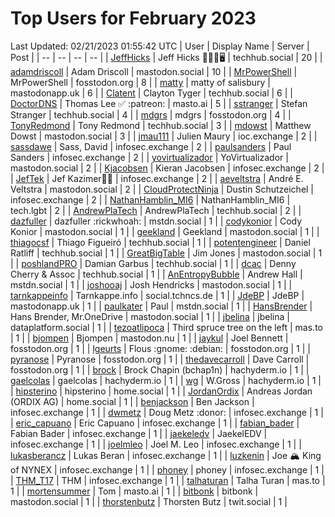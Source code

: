 # Top Users for February 2023
Last Updated: 02/21/2023 01:55:42 UTC
| User | Display Name | Server | Post |
| -- | -- | -- | -- |
| [JeffHicks](https://techhub.social/@JeffHicks) | Jeff Hicks 🐶🎼🍷🖥️ | techhub.social | 20 |
| [adamdriscoll](https://mastodon.social/@adamdriscoll) | Adam Driscoll | mastodon.social | 10 |
| [MrPowerShell](https://fosstodon.org/@MrPowerShell) | MrPowerShell | fosstodon.org | 8 |
| [matty](https://mastodonapp.uk/@matty) | matty of salisbury | mastodonapp.uk | 6 |
| [Clatent](https://techhub.social/@Clatent) | Clayton Tyger | techhub.social | 6 |
| [DoctorDNS](https://masto.ai/@DoctorDNS) | Thomas Lee ✅ :patreon: | masto.ai | 5 |
| [sstranger](https://techhub.social/@sstranger) | Stefan Stranger | techhub.social | 4 |
| [mdgrs](https://fosstodon.org/@mdgrs) | mdgrs | fosstodon.org | 4 |
| [TonyRedmond](https://techhub.social/@TonyRedmond) | Tony Redmond | techhub.social | 3 |
| [mdowst](https://mastodon.social/@mdowst) | Matthew Dowst | mastodon.social | 3 |
| [jmau111](https://ioc.exchange/@jmau111) | Julien Maury | ioc.exchange | 2 |
| [sassdawe](https://infosec.exchange/@sassdawe) | Sass, David | infosec.exchange | 2 |
| [paulsanders](https://infosec.exchange/@paulsanders) | Paul Sanders | infosec.exchange | 2 |
| [yovirtualizador](https://mastodon.social/@yovirtualizador) | YoVirtualizador | mastodon.social | 2 |
| [Kjacobsen](https://infosec.exchange/@Kjacobsen) | Kieran Jacobsen | infosec.exchange | 2 |
| [JefTek](https://infosec.exchange/@JefTek) | Jef Kazimer😶‍🌫️ | infosec.exchange | 2 |
| [aeveltstra](https://mastodon.social/@aeveltstra) | André E. Veltstra | mastodon.social | 2 |
| [CloudProtectNinja](https://infosec.exchange/@CloudProtectNinja) | Dustin Schutzeichel | infosec.exchange | 2 |
| [NathanHamblin_MI6](https://tech.lgbt/@NathanHamblin_MI6) | NathanHamblin_MI6 | tech.lgbt | 2 |
| [AndrewPlaTech](https://techhub.social/@AndrewPlaTech) | AndrewPlaTech | techhub.social | 2 |
| [dazfuller](https://mstdn.social/@dazfuller) | dazfuller :rickwhoah: | mstdn.social | 1 |
| [codykonior](https://mastodon.social/@codykonior) | Cody Konior | mastodon.social | 1 |
| [geekland](https://mastodon.social/@geekland) | Geekland | mastodon.social | 1 |
| [thiagocsf](https://techhub.social/@thiagocsf) | Thiago Figueiró | techhub.social | 1 |
| [potentengineer](https://techhub.social/@potentengineer) | Daniel Ratliff | techhub.social | 1 |
| [GreatBigTable](https://mastodon.social/@GreatBigTable) | Jim Jones | mastodon.social | 1 |
| [poshlandPRO](https://techhub.social/@poshlandPRO) | Damian Garbus | techhub.social | 1 |
| [dcac](https://techhub.social/@dcac) | Denny Cherry & Assoc | techhub.social | 1 |
| [AnEntropyBubble](https://mstdn.social/@AnEntropyBubble) | Andrew Hall | mstdn.social | 1 |
| [joshooaj](https://mastodon.social/@joshooaj) | Josh Hendricks | mastodon.social | 1 |
| [tarnkappeinfo](https://social.tchncs.de/@tarnkappeinfo) | Tarnkappe.info | social.tchncs.de | 1 |
| [JdeBP](https://mastodonapp.uk/@JdeBP) | JdeBP | mastodonapp.uk | 1 |
| [paulkater](https://mstdn.social/@paulkater) | Paul | mstdn.social | 1 |
| [HansBrender](https://mastodon.social/@HansBrender) | Hans Brender, Mr.OneDrive | mastodon.social | 1 |
| [jbelina](https://dataplatform.social/@jbelina) | jbelina | dataplatform.social | 1 |
| [tezoatlipoca](https://mas.to/@tezoatlipoca) | Third spruce tree on the left | mas.to | 1 |
| [bjompen](https://mastodon.nu/@bjompen) | Bjompen | mastodon.nu | 1 |
| [jaykul](https://fosstodon.org/@jaykul) | Joel Bennett | fosstodon.org | 1 |
| [lgeurts](https://fosstodon.org/@lgeurts) | Flous :gnome: :debian: | fosstodon.org | 1 |
| [pyranose](https://fosstodon.org/@pyranose) | Pyranose | fosstodon.org | 1 |
| [thedavecarroll](https://fosstodon.org/@thedavecarroll) | Dave Carroll | fosstodon.org | 1 |
| [brock](https://hachyderm.io/@brock) | Brock Chapin (bchap1n) | hachyderm.io | 1 |
| [gaelcolas](https://hachyderm.io/@gaelcolas) | gaelcolas | hachyderm.io | 1 |
| [wg](https://hachyderm.io/@wg) | W.Gross | hachyderm.io | 1 |
| [hipsterino](https://home.social/@hipsterino) | hipsterino | home.social | 1 |
| [JordanOrdix](https://home.social/@JordanOrdix) | Andreas Jordan (ORDIX AG) | home.social | 1 |
| [benjackson](https://infosec.exchange/@benjackson) | Ben Jackson | infosec.exchange | 1 |
| [dwmetz](https://infosec.exchange/@dwmetz) | Doug Metz :donor: | infosec.exchange | 1 |
| [eric_capuano](https://infosec.exchange/@eric_capuano) | Eric Capuano | infosec.exchange | 1 |
| [fabian_bader](https://infosec.exchange/@fabian_bader) | Fabian Bader | infosec.exchange | 1 |
| [jaekeledv](https://infosec.exchange/@jaekeledv) | JaekelEDV | infosec.exchange | 1 |
| [joelmleo](https://infosec.exchange/@joelmleo) | Joel M. Leo | infosec.exchange | 1 |
| [lukasberancz](https://infosec.exchange/@lukasberancz) | Lukas Beran | infosec.exchange | 1 |
| [luzkenin](https://infosec.exchange/@luzkenin) | Joe 🏔️ King of NYNEX | infosec.exchange | 1 |
| [phoney](https://infosec.exchange/@phoney) | phoney | infosec.exchange | 1 |
| [THM_T17](https://infosec.exchange/@THM_T17) | THM | infosec.exchange | 1 |
| [talhaturan](https://mas.to/@talhaturan) | Talha Turan | mas.to | 1 |
| [mortensummer](https://masto.ai/@mortensummer) | Tom | masto.ai | 1 |
| [bitbonk](https://mastodon.social/@bitbonk) | bitbonk | mastodon.social | 1 |
| [thorstenbutz](https://twit.social/@thorstenbutz) | Thorsten Butz | twit.social | 1 |
